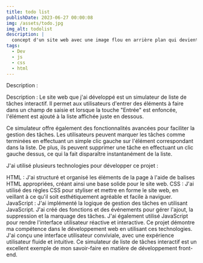 ```yaml
---
title: todo list
publishDate: 2023-06-27 00:00:08
img: /assets/todo.jpg
img_alt: todolist
description: |
  concept d'un site web avec une image flou en arrière plan qui devient net en fonction de la longueur du mot de passe
tags:
  - Dev
  - js
  - css
  - html
---
```

Description :

Description : Le site web que j'ai développé est un simulateur de liste de tâches interactif. Il permet aux utilisateurs d'entrer des éléments à faire dans un champ de saisie et lorsque la touche "Entrée" est enfoncée, l'élément est ajouté à la liste affichée juste en dessous.

Ce simulateur offre également des fonctionnalités avancées pour faciliter la gestion des tâches. Les utilisateurs peuvent marquer les tâches comme terminées en effectuant un simple clic gauche sur l'élément correspondant dans la liste. De plus, ils peuvent supprimer une tâche en effectuant un clic gauche dessus, ce qui la fait disparaître instantanément de la liste.

J'ai utilisé plusieurs technologies pour développer ce projet :

HTML : J'ai structuré et organisé les éléments de la page à l'aide de balises HTML appropriées, créant ainsi une base solide pour le site web.
CSS : J'ai utilisé des règles CSS pour styliser et mettre en forme le site web, en veillant à ce qu'il soit esthétiquement agréable et facile à naviguer.
JavaScript : J'ai implémenté la logique de gestion des tâches en utilisant JavaScript. J'ai créé des fonctions et des événements pour gérer l'ajout, la suppression et la marquage des tâches. J'ai également utilisé JavaScript pour rendre l'interface utilisateur réactive et interactive.
Ce projet démontre ma compétence dans le développement web en utilisant ces technologies. J'ai conçu une interface utilisateur conviviale, avec une expérience utilisateur fluide et intuitive. Ce simulateur de liste de tâches interactif est un excellent exemple de mon savoir-faire en matière de développement front-end.


